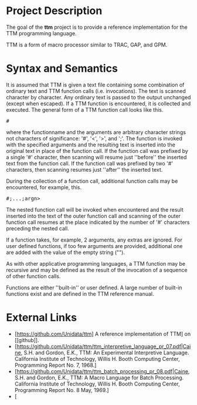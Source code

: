 # Project Description
The goal of the **ttm** project is to provide
a reference implementation for the TTM programming language.

TTM is a form of macro processor similar to TRAC, GAP, and GPM. 

# Syntax and Semantics
It is assumed that TTM is given a text file containing some combination
of ordinary text and TTM function calls (i.e. invocations).
The text is scanned character by character. Any ordinary text is passed
to the output unchanged (except when escaped).
If a TTM function is encountered, it is collected and executed.
The general form of a TTM function call looks like this.
<pre>
#<functionname;arg1;arg2;...;argn>
</pre>
where the functionname and the arguments are arbitrary character strings
not characters of significance: '#', '<', '>', and ';'.
The function is invoked with the specified arguments and the resulting
text is inserted into the original text in place of the function call.
If the function call was prefixed by a single '#' character, then scanning
will resume just ''before'' the inserted text from the function call. If the
function call was prefixed by two '#' characters, then scanning
resumes just ''after'' the inserted text.

During the collection of a function call, additional function calls
may be encountered, for example, this.
<pre>
#<functionname;arg1;#<f2;arg;...>;...;argn>
</pre>
The nested function call will be invoked when encountered and the result
inserted into the text of the outer function call and scanning of
the outer function call resumes at the place indicated by the number
of '#' characters preceding the nested call.

If a function takes, for example, 2 arguments, any extras
are ignored. For user defined functions, if too few arguments
are provided, additional one are added with the value of the empty
string ("").

As with other
applicative programming languages,
a TTM function may be recursive and may be defined as the result
of the invocation of a sequence of other function calls.

Functions are either ''built-in'' or user defined. A large number of built-in
functions exist and are defined in the TTM reference manual.

# External Links
* [https://github.com/Unidata/ttm] A reference implementation of TTM] on [[github]].
* [https://github.com/Unidata/ttm/ttm_interpretive_language_pr_07.pdf|Caine, S.H. and Gordon, E.K., TTM: An Experimental Interpretive Language. California Institute of Technology, Willis H. Booth Computing Center, Programming Report No. 7, 1968.]
* [https://github.com/Unidata/ttm/ttm_batch_processing_pr_08.pdf|Caine, S.H. and Gordon, E.K., TTM: A Macro Language for Batch Processing. California Institute of Technology, Willis H. Booth Computing Center, Programming Report No. 8 May, 1969.]
* [
